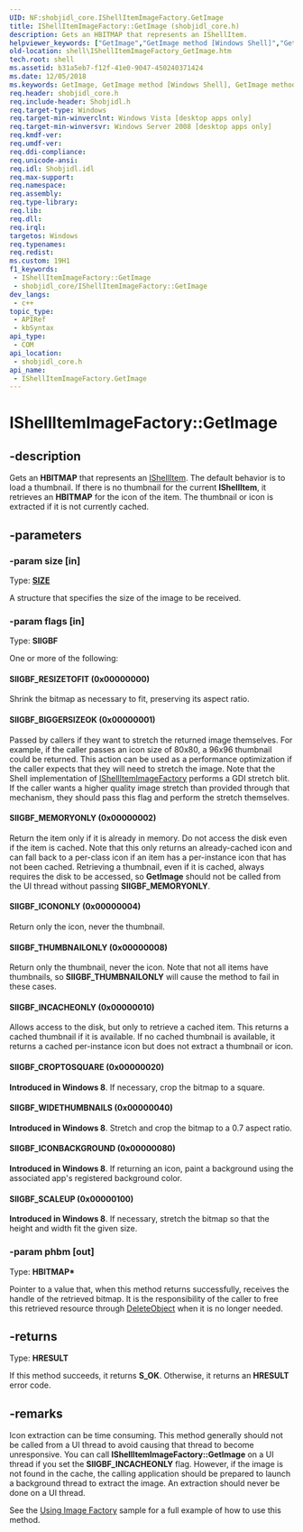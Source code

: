 ```yaml
---
UID: NF:shobjidl_core.IShellItemImageFactory.GetImage
title: IShellItemImageFactory::GetImage (shobjidl_core.h)
description: Gets an HBITMAP that represents an IShellItem.
helpviewer_keywords: ["GetImage","GetImage method [Windows Shell]","GetImage method [Windows Shell]","IShellItemImageFactory interface","IShellItemImageFactory interface [Windows Shell]","GetImage method","IShellItemImageFactory.GetImage","IShellItemImageFactory::GetImage","SIIGBF_BIGGERSIZEOK","SIIGBF_CROPTOSQUARE","SIIGBF_ICONBACKGROUND","SIIGBF_ICONONLY","SIIGBF_INCACHEONLY","SIIGBF_MEMORYONLY","SIIGBF_RESIZETOFIT","SIIGBF_SCALEUP","SIIGBF_THUMBNAILONLY","SIIGBF_WIDETHUMBNAILS","_shell_IShellItemImageFactory_GetImage","shell.IShellItemImageFactory_GetImage","shobjidl_core/IShellItemImageFactory::GetImage"]
old-location: shell\IShellItemImageFactory_GetImage.htm
tech.root: shell
ms.assetid: b31a5eb7-f12f-41e0-9047-450240371424
ms.date: 12/05/2018
ms.keywords: GetImage, GetImage method [Windows Shell], GetImage method [Windows Shell],IShellItemImageFactory interface, IShellItemImageFactory interface [Windows Shell],GetImage method, IShellItemImageFactory.GetImage, IShellItemImageFactory::GetImage, SIIGBF_BIGGERSIZEOK, SIIGBF_CROPTOSQUARE, SIIGBF_ICONBACKGROUND, SIIGBF_ICONONLY, SIIGBF_INCACHEONLY, SIIGBF_MEMORYONLY, SIIGBF_RESIZETOFIT, SIIGBF_SCALEUP, SIIGBF_THUMBNAILONLY, SIIGBF_WIDETHUMBNAILS, _shell_IShellItemImageFactory_GetImage, shell.IShellItemImageFactory_GetImage, shobjidl_core/IShellItemImageFactory::GetImage
req.header: shobjidl_core.h
req.include-header: Shobjidl.h
req.target-type: Windows
req.target-min-winverclnt: Windows Vista [desktop apps only]
req.target-min-winversvr: Windows Server 2008 [desktop apps only]
req.kmdf-ver: 
req.umdf-ver: 
req.ddi-compliance: 
req.unicode-ansi: 
req.idl: Shobjidl.idl
req.max-support: 
req.namespace: 
req.assembly: 
req.type-library: 
req.lib: 
req.dll: 
req.irql: 
targetos: Windows
req.typenames: 
req.redist: 
ms.custom: 19H1
f1_keywords:
 - IShellItemImageFactory::GetImage
 - shobjidl_core/IShellItemImageFactory::GetImage
dev_langs:
 - c++
topic_type:
 - APIRef
 - kbSyntax
api_type:
 - COM
api_location:
 - shobjidl_core.h
api_name:
 - IShellItemImageFactory.GetImage
---
```


# IShellItemImageFactory::GetImage


## -description

Gets an <b>HBITMAP</b> that represents an <a href="/windows/desktop/api/shobjidl_core/nn-shobjidl_core-ishellitem">IShellItem</a>. The default behavior is to load a thumbnail. If there is no thumbnail for the current <b>IShellItem</b>, it retrieves an <b>HBITMAP</b> for the icon of the item. The thumbnail or icon is extracted if it is not currently cached.

## -parameters

### -param size [in]

Type: <b><a href="/windows/win32/api/windef/ns-windef-size">SIZE</a></b>

A structure that specifies the size of the image to be received.

### -param flags [in]

Type: <b>SIIGBF</b>

One or more of the following:



#### SIIGBF_RESIZETOFIT (0x00000000)

Shrink the bitmap as necessary to fit, preserving its aspect ratio.



#### SIIGBF_BIGGERSIZEOK (0x00000001)

Passed by callers if they want to stretch the returned image themselves. For example, if the caller passes an icon size of 80x80, a 96x96 thumbnail could be returned. This action can be used as a performance optimization if the caller expects that they will need to stretch the image. Note that the Shell implementation of <a href="/windows/desktop/api/shobjidl_core/nn-shobjidl_core-ishellitemimagefactory">IShellItemImageFactory</a> performs a GDI stretch blit. If the caller wants a higher quality image stretch than provided through that mechanism, they should pass this flag and perform the stretch themselves.



#### SIIGBF_MEMORYONLY (0x00000002)

Return the item only if it is already in memory. Do not access the disk even if the item is cached. Note that this only returns an already-cached icon and can fall back to a per-class icon if an item has a per-instance icon that has not been cached. Retrieving a thumbnail, even if it is cached, always requires the disk to be accessed, so <b>GetImage</b> should not be called from the UI thread without passing <b>SIIGBF_MEMORYONLY</b>.



#### SIIGBF_ICONONLY (0x00000004)

Return only the icon, never the thumbnail.



#### SIIGBF_THUMBNAILONLY (0x00000008)

Return only the thumbnail, never the icon. Note that not all items have thumbnails, so <b>SIIGBF_THUMBNAILONLY</b> will cause the method to fail in these cases.



#### SIIGBF_INCACHEONLY (0x00000010)

Allows access to the disk, but only to retrieve a cached item. This returns a cached thumbnail if it is available. If no cached thumbnail is available, it returns a cached per-instance icon but does not extract a thumbnail or icon.



#### SIIGBF_CROPTOSQUARE (0x00000020)

<b>Introduced in Windows 8</b>. If necessary, crop the bitmap to a square.



#### SIIGBF_WIDETHUMBNAILS (0x00000040)

<b>Introduced in Windows 8</b>. Stretch and crop the bitmap to a 0.7 aspect ratio.



#### SIIGBF_ICONBACKGROUND (0x00000080)

<b>Introduced in Windows 8</b>. If returning an icon, paint a background using the associated app's registered background color.



#### SIIGBF_SCALEUP (0x00000100)

<b>Introduced in Windows 8</b>. If necessary, stretch the bitmap so that the height and width fit the given size.

### -param phbm [out]

Type: <b>HBITMAP*</b>

Pointer to a value that, when this method returns successfully, receives the handle of the retrieved bitmap. It is the responsibility of the caller to free this retrieved resource through <a href="/windows/desktop/api/wingdi/nf-wingdi-deleteobject">DeleteObject</a> when it is no longer needed.

## -returns

Type: <b>HRESULT</b>

If this method succeeds, it returns <b>S_OK</b>. Otherwise, it returns an <b>HRESULT</b> error code.

## -remarks

Icon extraction can be time consuming. This method generally should not be called from a UI thread to avoid causing that thread to become unresponsive. You can call <b>IShellItemImageFactory::GetImage</b> on a UI thread if you set the <b>SIIGBF_INCACHEONLY</b> flag. However, if the image is not found in the cache, the calling application should be prepared to launch a background thread to extract the image. An extraction should never be done on a UI thread.

See the <a href="/previous-versions/windows/desktop/legacy/dd940383(v=vs.85)">Using Image Factory</a> sample for a full example of how to use this method.
